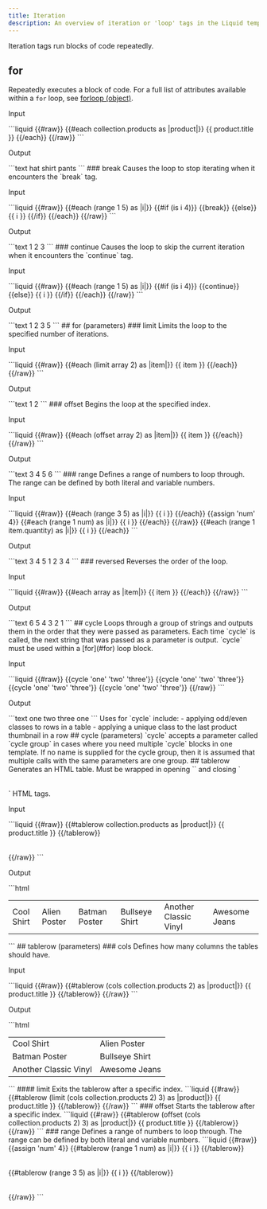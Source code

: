 ```yaml
---
title: Iteration
description: An overview of iteration or 'loop' tags in the Liquid template language.
---
```

Iteration tags run blocks of code repeatedly.
## for
Repeatedly executes a block of code. For a full list of attributes available within a `for` loop, see [forloop (object)](https://docs.shopify.com/themes/liquid/objects/for-loops).
<p class="code-label">Input</p>
```liquid
{{#raw}}
  {{#each collection.products as |product|}}
    {{ product.title }}
  {{/each}}
{{/raw}}
```
<p class="code-label">Output</p>
```text
hat shirt pants
```
### break
Causes the loop to stop iterating when it encounters the `break` tag.
<p class="code-label">Input</p>
```liquid
{{#raw}}
{{#each (range 1 5) as |i|}}
  {{#if (is i 4)}}
    {{break}}
  {{else}}
    {{ i }}
  {{/if}}
{{/each}}
{{/raw}}
```
<p class="code-label">Output</p>
```text
1 2 3
```
### continue
Causes the loop to skip the current iteration when it encounters the `continue` tag.
<p class="code-label">Input</p>
```liquid
{{#raw}}
{{#each (range 1 5) as |i|}}
  {{#if (is i 4)}}
    {{continue}}
  {{else}}
    {{ i }}
  {{/if}}
{{/each}}
{{/raw}}
```
<p class="code-label">Output</p>
```text
1 2 3   5
```
## for (parameters)
### limit
Limits the loop to the specified number of iterations.
<p class="code-label">Input</p>
```liquid
{{#raw}}
<!-- if array = [1,2,3,4,5,6] -->
{{#each (limit array 2) as |item|}}
  {{ item }}
{{/each}}
{{/raw}}
```
<p class="code-label">Output</p>
```text
1 2
```
### offset
Begins the loop at the specified index.
<p class="code-label">Input</p>
```liquid
{{#raw}}
<!-- if array = [1,2,3,4,5,6] -->
{{#each (offset array 2) as |item|}}
  {{ item }}
{{/each}}
{{/raw}}
```
<p class="code-label">Output</p>
```text
3 4 5 6
```
### range
Defines a range of numbers to loop through. The range can be defined by both literal and variable numbers.
<p class="code-label">Input</p>
```liquid
{{#raw}}
{{#each (range 3 5) as |i|}}
  {{ i }}
{{/each}}
{{assign 'num' 4}}
{{#each (range 1 num) as |i|}}
  {{ i }}
{{/each}}
{{/raw}}
{{#each (range 1 item.quantity) as |i|}}
  {{ i }}
{{/each}}
```
<p class="code-label">Output</p>
```text
3 4 5
1 2 3 4
```
### reversed
Reverses the order of the loop.
<p class="code-label">Input</p>
```liquid
{{#raw}}
<!-- if array = [1,2,3,4,5,6] -->
{{#each array as |item|}}
  {{ item }}
{{/each}}
{{/raw}}
```
<p class="code-label">Output</p>
```text
6 5 4 3 2 1
```
## cycle
Loops through a group of strings and outputs them in the order that they were passed as parameters. Each time `cycle` is called, the next string that was passed as a parameter is output.
`cycle` must be used within a [for](#for) loop block.
<p class="code-label">Input</p>
```liquid
{{#raw}}
{{cycle 'one' 'two' 'three'}}
{{cycle 'one' 'two' 'three'}}
{{cycle 'one' 'two' 'three'}}
{{cycle 'one' 'two' 'three'}}
{{/raw}}
```
<p class="code-label">Output</p>
```text
one
two
three
one
```
Uses for `cycle` include:
-   applying odd/even classes to rows in a table
-   applying a unique class to the last product thumbnail in a row
## cycle (parameters)
`cycle` accepts a parameter called `cycle group` in cases where you need multiple `cycle` blocks in one template. If no name is supplied for the cycle group, then it is assumed that multiple calls with the same parameters are one group.
## tablerow
Generates an HTML table. Must be wrapped in opening `<table>` and closing `</table>` HTML tags.
<p class="code-label">Input</p>
```liquid
{{#raw}}
<table>
{{#tablerow collection.products as |product|}}
  {{ product.title }}
{{/tablerow}}
</table>
{{/raw}}
```
<p class="code-label">Output</p>
```html
<table>
  <tr class="row1">
    <td class="col1">
      Cool Shirt
    </td>
    <td class="col2">
      Alien Poster
    </td>
    <td class="col3">
      Batman Poster
    </td>
    <td class="col4">
      Bullseye Shirt
    </td>
    <td class="col5">
      Another Classic Vinyl
    </td>
    <td class="col6">
      Awesome Jeans
    </td>
  </tr>
</table>
```
## tablerow (parameters)
### cols
Defines how many columns the tables should have.
<p class="code-label">Input</p>
```liquid
{{#raw}}
{{#tablerow (cols collection.products 2) as |product|}}
  {{ product.title }}
{{/tablerow}}
{{/raw}}
```
<p class="code-label">Output</p>
```html
<table>
  <tr class="row1">
    <td class="col1">
      Cool Shirt
    </td>
    <td class="col2">
      Alien Poster
    </td>
  </tr>
  <tr class="row2">
    <td class="col1">
      Batman Poster
    </td>
    <td class="col2">
      Bullseye Shirt
    </td>
  </tr>
  <tr class="row3">
    <td class="col1">
      Another Classic Vinyl
    </td>
    <td class="col2">
      Awesome Jeans
    </td>
  </tr>
</table>
```
#### limit
Exits the tablerow after a specific index.
```liquid
{{#raw}}
{{#tablerow (limit (cols collection.products 2) 3) as |product|}}
  {{ product.title }}
{{/tablerow}}
{{/raw}}
```
### offset
Starts the tablerow after a specific index.
```liquid
{{#raw}}
{{#tablerow (offset (cols collection.products 2) 3) as |product|}}
  {{ product.title }}
{{/tablerow}}
{{/raw}}
```
### range
Defines a range of numbers to loop through. The range can be defined by both literal and variable numbers.
```liquid
{{#raw}}
<!--variable number example-->
{{assign 'num' 4}}
<table>
{{#tablerow (range 1 num) as |i|}}
  {{ i }}
{{/tablerow}}
</table>
<!--literal number example-->
<table>
{{#tablerow (range 3 5) as |i|}}
  {{ i }}
{{/tablerow}}
</table>
{{/raw}}
```